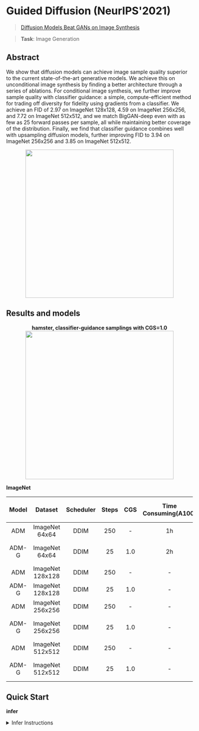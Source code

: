 # Guided Diffusion (NeurIPS'2021)

> [Diffusion Models Beat GANs on Image Synthesis](https://papers.nips.cc/paper/2021/file/49ad23d1ec9fa4bd8d77d02681df5cfa-Paper.pdf)

> **Task**: Image Generation

<!-- [ALGORITHM] -->

## Abstract

<!-- [ABSTRACT] -->

We show that diffusion models can achieve image sample quality superior to the current state-of-the-art generative models. We achieve this on unconditional image synthesis by finding a better architecture through a series of ablations. For conditional image synthesis, we further improve sample quality with classifier guidance: a simple, compute-efficient method for trading off diversity for fidelity using gradients from a classifier. We achieve an FID of 2.97 on ImageNet 128x128, 4.59 on ImageNet 256x256, and 7.72 on ImageNet 512x512, and we match BigGAN-deep even with as few as 25 forward passes per sample, all while maintaining better coverage of the distribution. Finally, we find that classifier guidance combines well with upsampling diffusion models, further improving FID to 3.94 on ImageNet 256x256 and 3.85 on ImageNet 512x512.

<!-- [IMAGE] -->

<div align=center >
 <img src="https://user-images.githubusercontent.com/22982797/204706276-e340c545-3ec6-48bf-be21-58ed44e8a4df.jpg" width="400"/>
</div >

## Results and models

<div align="center">
  <b>hamster, classifier-guidance samplings with CGS=1.0</b>
  <br/>
  <img src="https://user-images.githubusercontent.com/22982797/212831070-470034df-0a9f-4a75-8ab8-97d39bc1806c.png" width="400"/>
</div>

**ImageNet**

| Model |     Dataset      | Scheduler | Steps | CGS | Time Consuming(A100) | FID-Full-50K |                                                 Config                                                 |  Download  |
| :---: | :--------------: | :-------: | :---: | :-: | :------------------: | :----------: | :----------------------------------------------------------------------------------------------------: | :--------: |
|  ADM  |  ImageNet 64x64  |   DDIM    |  250  |  -  |          1h          |    3.2284    |    [adm_ddim250_8xb32_imagenet-64x64](configs/guided_diffusion/adm_ddim250_8xb32_imagenet-64x64.py)    | [ckpt](https://download.openmmlab.com/mmediting/guided_diffusion/adm-u-cvt-rgb_8xb32_imagenet-64x64-7ff0080b.pth) |
| ADM-G |  ImageNet 64x64  |   DDIM    |  25   | 1.0 |          2h          |    3.7566    |   [adm-g_ddim25_8xb32_imagenet-64x64](configs/guided_diffusion/adm-g_ddim25_8xb32_imagenet-64x64.py)   | [ckpt](<>) |
|  ADM  | ImageNet 128x128 |   DDIM    |  250  |  -  |          -           |      -       |                                                   -                                                    |     -      |
| ADM-G | ImageNet 128x128 |   DDIM    |  25   | 1.0 |          -           |      -       |                                                   -                                                    |     -      |
|  ADM  | ImageNet 256x256 |   DDIM    |  250  |  -  |          -           |      -       |  [adm_ddim250_8xb32_imagenet-256x256](configs/guided_diffusion/adm_ddim250_8xb32_imagenet-256x256.py)  | [ckpt](<>) |
| ADM-G | ImageNet 256x256 |   DDIM    |  25   | 1.0 |          -           |      -       | [adm-g_ddim25_8xb32_imagenet-256x256](configs/guided_diffusion/adm-g_ddim25_8xb32_imagenet-256x256.py) | [ckpt](<>) |
|  ADM  | ImageNet 512x512 |   DDIM    |  250  |  -  |          -           |      -       |  [adm_ddim250_8xb32_imagenet-512x512](configs/guided_diffusion/adm_ddim250_8xb32_imagenet-512x512.py)  | [ckpt](<>) |
| ADM-G | ImageNet 512x512 |   DDIM    |  25   | 1.0 |          -           |      -       | [adm-g_ddim25_8xb32_imagenet-512x512](configs/guided_diffusion/adm-g_ddim25_8xb32_imagenet-512x512.py) | [ckpt](<>) |

## Quick Start

**infer**

<details>
<summary>Infer Instructions</summary>

You can run adm as follows:

```python
from mmedit.models import AblatedDiffusionModel
from mmedit.utils import register_all_modules
import torch
from torchvision.utils import save_image
from mmedit.apis import init_model

register_all_modules()

# sampling without classifier guidance
config = 'configs/guided_diffusion/adm_ddim250_8xb32_imagenet-64x64.py'
ckpt_path = 'https://openmmlab-share.oss-cn-hangzhou.aliyuncs.com/mmediting/guided_diffusion/adm-u-cvt-rgb_8xb32_imagenet-64x64-7ff0080b.pth'  # noqa
model = init_model(config, ckpt_path)
samples = model.infer(
            init_image=None,
            batch_size=4,
            num_inference_steps=250,
            labels=None,
            classifier_scale=0.0,
            show_progress=True)['samples']

# sampling without classifier guidance, CGS=1.0
config = 'configs/guided_diffusion/adm-g_ddim25_8xb32_imagenet-64x64.py'
ckpt_path = ''  # noqa
model = init_model(config, ckpt_path)
samples = model.infer(
            init_image=None,
            batch_size=4,
            num_inference_steps=25,
            labels=333,
            classifier_scale=1.0,
            show_progress=True)['samples']
```

**Test**

<details>
<summary>Test Instructions</summary>

You can use the following commands to test a model with cpu or single/multiple GPUs.

```shell
# cpu test
CUDA_VISIBLE_DEVICES=-1 python tools/test.py configs/guided_diffusion/adm-u_ddim250_8xb32_imagenet-64x64.py https://download.openmmlab.com/mmgen/guided_diffusion/adm-u-cvt-rgb_8xb32_imagenet-64x64-7ff0080b.pth

# single-gpu test
python tools/test.py configs/guided_diffusion/adm-u_ddim250_8xb32_imagenet-64x64.py https://download.openmmlab.com/mmgen/guided_diffusion/adm-u-cvt-rgb_8xb32_imagenet-64x64-7ff0080b.pth

# multi-gpu test
./tools/dist_test.sh configs/guided_diffusion/adm-u_ddim250_8xb32_imagenet-64x64.py https://download.openmmlab.com/mmgen/guided_diffusion/adm-u-cvt-rgb_8xb32_imagenet-64x64-7ff0080b.pth 8
```

For more details, you can refer to **Test a pre-trained model** part in [train_test.md](/docs/en/user_guides/train_test.md#Test-a-pre-trained-model-in-MMEditing).

</details>

## Citation

```bibtex
@article{PrafullaDhariwal2021DiffusionMB,
  title={Diffusion Models Beat GANs on Image Synthesis},
  author={Prafulla Dhariwal and Alex Nichol},
  journal={arXiv: Learning},
  year={2021}
}
```
